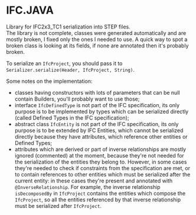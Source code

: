 # IFC.JAVA
Library for IFC2x3_TC1 serialization into STEP files.  
The library is not complete, classes were generated automatically and are mostly
broken, I fixed only the ones I needed to use. A quick way to spot a broken
class is looking at its fields, if none are annotated then it's probably broken.

To serialize an `IfcProject`, you should pass it to
`Serializer.serialize(Header, IfcProject, String)`.
 
Some notes on the implementation:
+ classes having constructors with lots of parameters that can be null contain
Builders, you'll probably want to use those;
+ interface `IfcDefinedType` is not part of the IFC specification, its only
purpose is to be implemented by types which can be serialized directly (called
Defined Types in the IFC specification);
+ abstract class `IfcEntity` is not part of the IFC specification, its only
purpose is to be extended by IFC Entities, which cannot be serialized
directly because they have attributes, which reference other entities or
Defined Types;
+ attributes which are derived or part of inverse relationships are mostly
ignored (commented) at the moment, because they're not needed for the
serialization of the entities they belong to. However, in some cases they're
needed to check if constraints from the specification are met, or to
contain references to other entities which must be serialized after the
current entity: in these cases they're present and annotated with
`@InverseRelationship`. For example, the inverse relationship `isDecomposedBy` in
`IfcProject` contains the entities which compose the `IfcProject`, so all the
entities referenced by that inverse relationship must be serialized after
`IfcProject`.